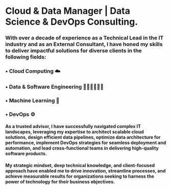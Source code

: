 # Cloud & Data Manager | Data Science & DevOps Consulting.


### With over a decade of experience as a Technical Lead in the IT industry and as an External Consultant, I have honed my skills to deliver impactful solutions for diverse clients in the following fields:

### • Cloud Computing ☁️
### • Data & Software Engineering 👷🏻‍♂️🧑🏻‍💻
### • Machine Learning 🤖
### • DevOps ⚙️

#### As a trusted advisor, I have successfully navigated complex IT landscapes, leveraging my expertise to architect scalable cloud solutions, design efficient data pipelines, optimize data architecture for performance, implement DevOps strategies for seamless deployment and automation, and lead cross-functional teams in delivering high-quality software products.

#### My strategic mindset, deep technical knowledge, and client-focused approach have enabled me to drive innovation, streamline processes, and achieve measurable results for organizations seeking to harness the power of technology for their business objectives.
